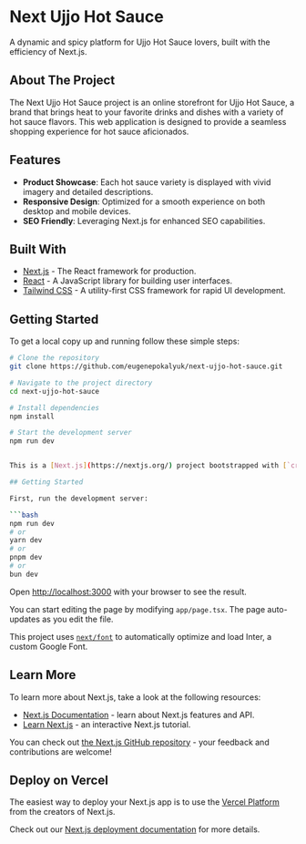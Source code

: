 # Next Ujjo Hot Sauce

A dynamic and spicy platform for Ujjo Hot Sauce lovers, built with the efficiency of Next.js.

## About The Project

The Next Ujjo Hot Sauce project is an online storefront for Ujjo Hot Sauce, a brand that brings heat to your favorite drinks and dishes with a variety of hot sauce flavors. This web application is designed to provide a seamless shopping experience for hot sauce aficionados.

## Features

- **Product Showcase**: Each hot sauce variety is displayed with vivid imagery and detailed descriptions.
- **Responsive Design**: Optimized for a smooth experience on both desktop and mobile devices.
- **SEO Friendly**: Leveraging Next.js for enhanced SEO capabilities.

## Built With

- [Next.js](https://nextjs.org/) - The React framework for production.
- [React](https://reactjs.org/) - A JavaScript library for building user interfaces.
- [Tailwind CSS](https://tailwindcss.com/) - A utility-first CSS framework for rapid UI development.

## Getting Started

To get a local copy up and running follow these simple steps:

```sh
# Clone the repository
git clone https://github.com/eugenepokalyuk/next-ujjo-hot-sauce.git

# Navigate to the project directory
cd next-ujjo-hot-sauce

# Install dependencies
npm install

# Start the development server
npm run dev


This is a [Next.js](https://nextjs.org/) project bootstrapped with [`create-next-app`](https://github.com/vercel/next.js/tree/canary/packages/create-next-app).

## Getting Started

First, run the development server:

```bash
npm run dev
# or
yarn dev
# or
pnpm dev
# or
bun dev
```

Open [http://localhost:3000](http://localhost:3000) with your browser to see the result.

You can start editing the page by modifying `app/page.tsx`. The page auto-updates as you edit the file.

This project uses [`next/font`](https://nextjs.org/docs/basic-features/font-optimization) to automatically optimize and load Inter, a custom Google Font.

## Learn More

To learn more about Next.js, take a look at the following resources:

- [Next.js Documentation](https://nextjs.org/docs) - learn about Next.js features and API.
- [Learn Next.js](https://nextjs.org/learn) - an interactive Next.js tutorial.

You can check out [the Next.js GitHub repository](https://github.com/vercel/next.js/) - your feedback and contributions are welcome!

## Deploy on Vercel

The easiest way to deploy your Next.js app is to use the [Vercel Platform](https://vercel.com/new?utm_medium=default-template&filter=next.js&utm_source=create-next-app&utm_campaign=create-next-app-readme) from the creators of Next.js.

Check out our [Next.js deployment documentation](https://nextjs.org/docs/deployment) for more details.
